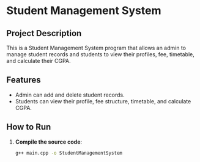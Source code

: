 # Student Management System

## Project Description
This is a Student Management System program that allows an admin to manage student records and students to view their profiles, fee, timetable, and calculate their CGPA.

## Features
- Admin can add and delete student records.
- Students can view their profile, fee structure, timetable, and calculate CGPA.

## How to Run
1. **Compile the source code**:
   ```sh
   g++ main.cpp -o StudentManagementSystem
